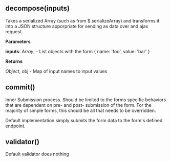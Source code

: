 decompose(inputs)
-----------------
Takes a serialized Array (such as from $.serializeArray) and
transforms it into a JSON structure apporpriate for sending
as data over and ajax request.




**Parameters**

**inputs**:  *Array*,  - List objects with the form { name: 'foo', value: 'bar' }

**Returns**

*Object*,  obj - Map of input names to input values

commit()
--------
Inner Submission process. Should be limited to the forms specific behaviors that are
dependent on pre- and post- submission of the form. For the majority of simple forms,
this should be all that needs to be overridden.

Default implementation simply submits the form data to the form's defined endpoint.


validator()
-----------
Default validator does nothing



